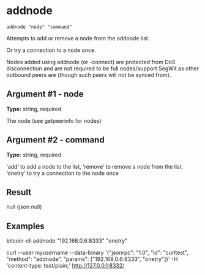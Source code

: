 # addnode

`addnode "node" "command"`

Attempts to add or remove a node from the addnode list.

Or try a connection to a node once.

Nodes added using addnode (or -connect) are protected from DoS disconnection and are not required to be full nodes/support SegWit as other outbound peers are (though such peers will not be synced from).

## Argument #1 - node

**Type:** string, required

The node (see getpeerinfo for nodes)

## Argument #2 - command

**Type:** string, required

‘add’ to add a node to the list, ‘remove’ to remove a node from the list, ‘onetry’ to try a connection to the node once

## Result

null    (json null)

## Examples

bitcoin-cli addnode "192.168.0.6:8333" "onetry"

curl --user myusername --data-binary '{"jsonrpc": "1.0", "id": "curltest", "method": "addnode", "params": ["192.168.0.6:8333", "onetry"]}' -H 'content-type: text/plain;' http://127.0.0.1:8332/